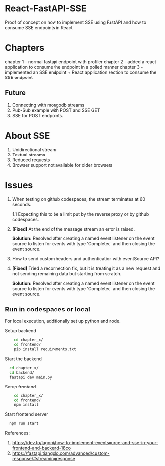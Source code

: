 

# React-FastAPI-SSE

Proof of concept on how to implement SSE using FastAPI and how to consume SSE endpoints in React

# Chapters

chapter 1 - normal fastapi endpoint with profiler
chapter 2 - added a react application to consume the endpoint in a polled manner
chapter 3 - implemented an SSE endpoint + React application section to consume the SSE endpoint

## Future
1. Connecting with mongodb streams 
2. Pub-Sub example with POST and SSE GET
3. SSE for POST endpoints. 

# About SSE
1. Unidirectional stream 
2. Textual streams
3. Reduced requests
4. Browser support not available for older browsers


# Issues
1. When testing on github codespaces, the stream terminates at 60 seconds. 

    1.1 Expecting this to be a limit put by the reverse proxy or by github codespaces. 

2. **[Fixed]** At the end of the message stream an error is raised. 

    **Solution:** Resolved after creating a named event listener on the event source to listen for events with type 'Completed' and then closing the event source. 

3. How to send custom headers and authentication with eventSource API? 

4. **[Fixed]** Tried a reconnection fix, but it is treating it as a new request and not sending remaining data but starting from scratch. 

    **Solution:** Resolved after creating a named event listener on the event source to listen for events with type 'Completed' and then closing the event source. 


## Run in codespaces or local

For local execution, additionally set up python and node. 

Setup backend

```bash
    cd chapter_x/
    cd frontend/
    pip install requirements.txt
```


Start the backend

```bash
  cd chapter_x/
  cd backend/
  fastapi dev main.py
```

Setup frontend

```bash
    cd chapter_x/
    cd frontend/
    npm install
```

Start frontend server

```bash
  npm run start
```


References: 
1. https://dev.to/lagoni/how-to-implement-eventsource-and-sse-in-your-frontend-and-backend-18co
2. https://fastapi.tiangolo.com/advanced/custom-response/#streamingresponse


